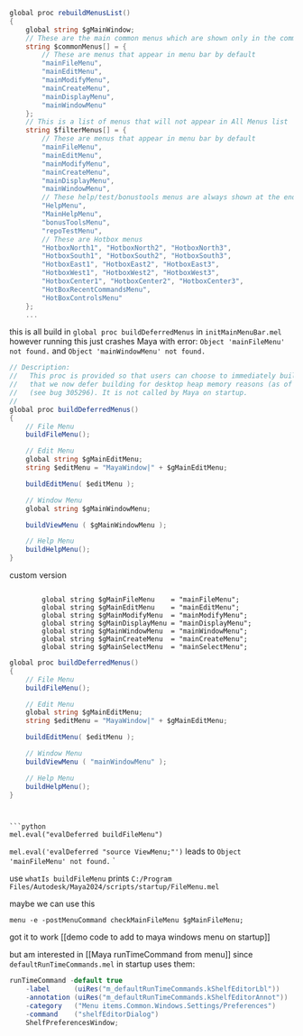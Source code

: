 
```c#
global proc rebuildMenusList()
{
	global string $gMainWindow;
	// These are the main common menus which are shown only in the common menuSet
	string $commonMenus[] = {
		// These are menus that appear in menu bar by default
		"mainFileMenu",
		"mainEditMenu",
		"mainModifyMenu",
		"mainCreateMenu",
		"mainDisplayMenu",
		"mainWindowMenu"
	};
	// This is a list of menus that will not appear in All Menus list
	string $filterMenus[] = {
		// These are menus that appear in menu bar by default
		"mainFileMenu",
		"mainEditMenu",
		"mainModifyMenu",
		"mainCreateMenu",
		"mainDisplayMenu",
		"mainWindowMenu",
		// These help/test/bonustools menus are always shown at the end
		"HelpMenu",
		"MainHelpMenu",
		"bonusToolsMenu",
		"repoTestMenu", 
		// These are Hotbox menus
		"HotboxNorth1", "HotboxNorth2", "HotboxNorth3", 
		"HotboxSouth1", "HotboxSouth2", "HotboxSouth3", 
		"HotboxEast1", "HotboxEast2", "HotboxEast3", 
		"HotboxWest1", "HotboxWest2", "HotboxWest3", 
		"HotboxCenter1", "HotboxCenter2", "HotboxCenter3",
		"HotBoxRecentCommandsMenu", 
		"HotBoxControlsMenu"
	};
	...
```

this is all build in `global proc buildDeferredMenus` in `initMainMenuBar.mel`
however running this just crashes Maya with error:
`Object 'mainFileMenu' not found.` and `Object 'mainWindowMenu' not found.`
```c#
// Description:
//   This proc is provided so that users can choose to immediately build the main menus 
//	 that we now defer building for desktop heap memory reasons (as of Maya2009)
//	 (see bug 305296). It is not called by Maya on startup.  
//
global proc buildDeferredMenus()
{
	// File Menu
	buildFileMenu();

	// Edit Menu
	global string $gMainEditMenu;
	string $editMenu = "MayaWindow|" + $gMainEditMenu;

	buildEditMenu( $editMenu );

	// Window Menu
	global string $gMainWindowMenu;

	buildViewMenu ( $gMainWindowMenu );

	// Help Menu
	buildHelpMenu();
}
```

custom version
```

		global string $gMainFileMenu	= "mainFileMenu";
		global string $gMainEditMenu	= "mainEditMenu";
		global string $gMainModifyMenu	= "mainModifyMenu";
		global string $gMainDisplayMenu	= "mainDisplayMenu";
		global string $gMainWindowMenu	= "mainWindowMenu";
		global string $gMainCreateMenu	= "mainCreateMenu";
		global string $gMainSelectMenu	= "mainSelectMenu";
```
```c#
global proc buildDeferredMenus()
{
	// File Menu
	buildFileMenu();

	// Edit Menu
	global string $gMainEditMenu;
	string $editMenu = "MayaWindow|" + $gMainEditMenu;

	buildEditMenu( $editMenu );

	// Window Menu
	buildViewMenu ( "mainWindowMenu" );

	// Help Menu
	buildHelpMenu();
}
```
```


```python
mel.eval("evalDeferred buildFileMenu")
```

`mel.eval('evalDeferred "source ViewMenu;"')` 
leads to `Object 'mainFileMenu' not found.`
`

use `whatIs buildFileMenu` prints 
`C:/Program Files/Autodesk/Maya2024/scripts/startup/FileMenu.mel`

maybe we can use this
```
menu -e -postMenuCommand checkMainFileMenu $gMainFileMenu;
```



got it to work 
[[demo code to add to maya windows menu on startup]]

but am interested in [[Maya runTimeCommand from menu]]
since `defaultRunTimeCommands.mel` in startup uses them:
```c#
runTimeCommand -default true
	-label 		(uiRes("m_defaultRunTimeCommands.kShelfEditorLbl")) 
	-annotation (uiRes("m_defaultRunTimeCommands.kShelfEditorAnnot"))
	-category   ("Menu items.Common.Windows.Settings/Preferences")
	-command    ("shelfEditorDialog")
	ShelfPreferencesWindow;
```